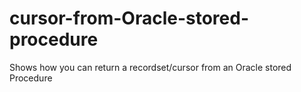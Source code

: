 # cursor-from-Oracle-stored-procedure
Shows how you can return a recordset/cursor from an Oracle stored Procedure
